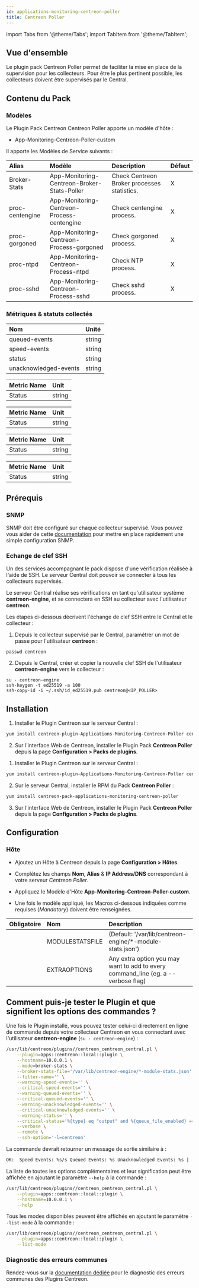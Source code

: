```yaml
---
id: applications-monitoring-centreon-poller
title: Centreon Poller
---
```

import Tabs from '@theme/Tabs';
import TabItem from '@theme/TabItem';


## Vue d'ensemble

Le plugin pack Centreon Poller permet de faciliter la mise en place de la supervision pour les collecteurs. Pour être le plus pertinent possible, les collecteurs doivent être supervisés par le Central.

## Contenu du Pack

### Modèles

Le Plugin Pack Centreon Centreon Poller apporte un modèle d'hôte :

* App-Monitoring-Centreon-Poller-custom

Il apporte les Modèles de Service suivants :

| Alias           | Modèle                                      | Description                                 | Défaut |
| :-------------- | :------------------------------------------ | :------------------------------------------ | :----- |
| Broker-Stats    | App-Monitoring-Centreon-Broker-Stats-Poller | Check Centreon Broker processes statistics. | X      |
| proc-centengine | App-Monitoring-Centreon-Process-centengine  | Check centengine process.                   | X      |
| proc-gorgoned   | App-Monitoring-Centreon-Process-gorgoned    | Check gorgoned process.                     | X      |
| proc-ntpd       | App-Monitoring-Centreon-Process-ntpd        | Check NTP process.                          | X      |
| proc-sshd       | App-Monitoring-Centreon-Process-sshd        | Check sshd process.                         | X      |

### Métriques & statuts collectés

<Tabs groupId="sync">
<TabItem value="proc-sshd" label="proc-sshd">

| Nom                   | Unité  |
| :-------------------- | :----- |
| queued-events         | string |
| speed-events          | string |
| status                | string |
| unacknowledged-events | string |

</TabItem>
<TabItem value="proc-centegine" label="proc-centegine">

| Metric Name | Unit   |
| :---------- | :----- |
| Status      | string |

</TabItem>
<TabItem value="proc-gorgoned" label="proc-gorgoned">

| Metric Name | Unit   |
| :---------- | :----- |
| Status      | string |

</TabItem>
<TabItem value="proc-ntpd" label="proc-ntpd">

| Metric Name | Unit   |
| :---------- | :----- |
| Status      | string |

</TabItem>
<TabItem value="proc-sshd" label="proc-sshd">

| Metric Name | Unit   |
| :---------- | :----- |
| Status      | string |

</TabItem>
</Tabs>

## Prérequis

### SNMP

SNMP doit être configuré sur chaque collecteur supervisé. Vous pouvez vous aider de cette [documentation](operatingsystems-linux-snmp#prerequis) pour mettre en place rapidement une simple configuration SNMP. 

### Echange de clef SSH

Un des services accompagnant le pack dispose d'une vérification réalisée à l'aide de SSH. Le serveur Central doit pouvoir se connecter à tous les collecteurs supervisés. 

Le serveur Central réalise ses vérifications en tant qu'utilisateur système **centreon-engine**, et se connectera en SSH au collecteur avec l'utilisateur **centreon**.

Les étapes ci-dessous décrivent l'échange de clef SSH entre le Central et le collecteur : 

1. Depuis le collecteur supervisé par le Central, paramétrer un mot de passe pour l'utilisateur **centreon** :

```
passwd centreon
```

2. Depuis le Central, créer et copier la nouvelle clef SSH de l'utilisateur **centreon-engine** vers le collecteur : 

```
su - centreon-engine
ssh-keygen -t ed25519 -a 100
ssh-copy-id -i ~/.ssh/id_ed25519.pub centreon@<IP_POLLER>
```

## 

## Installation

<Tabs groupId="sync">
<TabItem value="Online License" label="Online License">

1. Installer le Plugin Centreon sur le serveur Central :

```bash
yum install centreon-plugin-Applications-Monitoring-Centreon-Poller centreon-plugin-Operatingsystems-Linux-Snmp
```

2. Sur l'interface Web de Centreon, installer le Plugin Pack **Centreon Poller** depuis la page **Configuration > Packs de plugins**.

</TabItem>
<TabItem value="Offline License" label="Offline License">

1. Installer le Plugin Centreon sur le serveur Central :

```bash
yum install centreon-plugin-Applications-Monitoring-Centreon-Poller centreon-plugin-Operatingsystems-Linux-Snmp
```

2. Sur le serveur Central, installer le RPM du Pack **Centreon Poller** :

 ```bash
yum install centreon-pack-applications-monitoring-centreon-poller
 ```

3. Sur l'interface Web de Centreon, installer le Plugin Pack **Centreon Poller** depuis la page **Configuration > Packs de plugins**.

</TabItem>
</Tabs>

## Configuration

### Hôte

* Ajoutez un Hôte à Centreon depuis la page **Configuration > Hôtes**.
* Complétez les champs **Nom**, **Alias** & **IP Address/DNS** correspondant à votre serveur *Centreon Poller*.
* Appliquez le Modèle d'Hôte **App-Monitoring-Centreon-Poller-custom**.

* Une fois le modèle appliqué, les Macros ci-dessous indiquées comme requises (*Mandatory*) doivent être renseignées.

| Obligatoire | Nom             | Description                                                  |
| :---------- | :-------------- | :----------------------------------------------------------- |
|             | MODULESTATSFILE | (Default: '/var/lib/centreon-engine/*-module-stats.json')    |
|             | EXTRAOPTIONS    | Any extra option you may want to add to every command\_line (eg. a --verbose flag) |

## Comment puis-je tester le Plugin et que signifient les options des commandes ? 

Une fois le Plugin installé, vous pouvez tester celui-ci directement en ligne de commande depuis votre collecteur Centreon en vous connectant avec l'utilisateur **centreon-engine** (`su - centreon-engine`) :

```bash
/usr/lib/centreon/plugins//centreon_centreon_central.pl \
    --plugin=apps::centreon::local::plugin \
    --hostname=10.0.0.1 \
    --mode=broker-stats \
    --broker-stats-file='/var/lib/centreon-engine/*-module-stats.json' \
    --filter-name='' \
    --warning-speed-events='' \
    --critical-speed-events='' \
    --warning-queued-events='' \
    --critical-queued-events='' \
    --warning-unacknowledged-events='' \
    --critical-unacknowledged-events='' \
    --warning-status='' \
    --critical-status='%{type} eq "output" and %{queue_file_enabled} =~ /true/i' \
    --verbose \
    --remote \
    --ssh-option='-l=centreon'
```

La commande devrait retourner un message de sortie similaire à :

```bash
OK:  Speed Events: %s/s Queued Events: %s Unacknowledged Events: %s | 
```

La liste de toutes les options complémentaires et leur signification peut être affichée en ajoutant le paramètre `--help` à la commande :

```bash
/usr/lib/centreon/plugins//centreon_centreon_central.pl \
    --plugin=apps::centreon::local::plugin \
    --hostname=10.0.0.1 \
    --help
```

Tous les modes disponibles peuvent être affichés en ajoutant le paramètre `--list-mode` à la commande :

```bash
/usr/lib/centreon/plugins//centreon_centreon_central.pl \
    --plugin=apps::centreon::local::plugin \
    --list-mode
```

### Diagnostic des erreurs communes

Rendez-vous sur la [documentation dédiée](../tutorials/troubleshooting-plugins) pour le diagnostic des erreurs communes des Plugins Centreon.